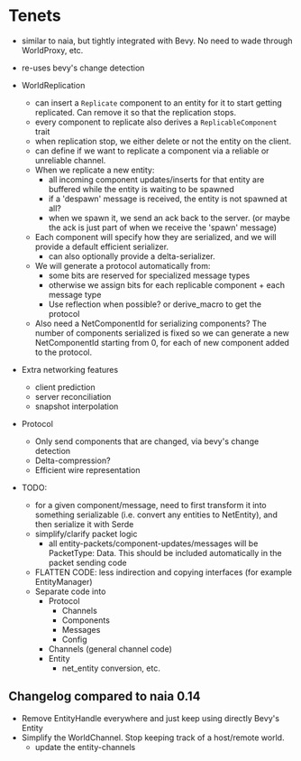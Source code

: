 
# Tenets

* similar to naia, but tightly integrated with Bevy. No need to wade through WorldProxy, etc.
* re-uses bevy's change detection


* WorldReplication
  * can insert a `Replicate` component to an entity for it to start getting replicated. Can remove it so that the replication stops.
  * every component to replicate also derives a `ReplicableComponent` trait
  * when replication stop, we either delete or not the entity on the client.
  * can define if we want to replicate a component via a reliable or unreliable channel.
  * When we replicate a new entity:
    * all incoming component updates/inserts for that entity are buffered while the entity is waiting to be spawned
    * if a 'despawn' message is received, the entity is not spawned at all?
    * when we spawn it, we send an ack back to the server. (or maybe the ack is just part of when we receive the 'spawn' message)
  * Each component will specify how they are serialized, and we will provide a default efficient serializer.
    * can also optionally provide a delta-serializer.
  * We will generate a protocol automatically from:
    * some bits are reserved for specialized message types
    * otherwise we assign bits for each replicable component + each message type
    * Use reflection when possible? or derive_macro to get the protocol
  * Also need a NetComponentId for serializing components? The number of components serialized is fixed so we can
    generate a new NetComponentId starting from 0, for each of new component added to the protocol.

* Extra networking features
  * client prediction
  * server reconciliation
  * snapshot interpolation

* Protocol
  * Only send components that are changed, via bevy's change detection
  * Delta-compression?
  * Efficient wire representation

* TODO:
  * for a given component/message, need to first transform it into something serializable
  (i.e. convert any entities to NetEntity), and then serialize it with Serde
  * simplify/clarify packet logic
    * all entity-packets/component-updates/messages will be PacketType: Data. This should be included automatically in the packet sending code
  * FLATTEN CODE: less indirection and copying interfaces (for example EntityManager)
  * Separate code into
    * Protocol
      * Channels
      * Components
      * Messages
      * Config
    * Channels (general channel code)
    * Entity
      * net_entity conversion, etc.





## Changelog compared to naia 0.14


* Remove EntityHandle everywhere and just keep using directly Bevy's Entity
* Simplify the WorldChannel. Stop keeping track of a host/remote world.
  * update the entity-channels